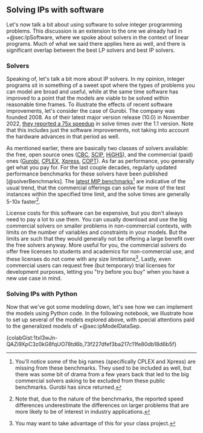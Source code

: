 ## Solving IPs with software

Let's now talk a bit about using software to solve integer programming problems. This discussion is an extension to the one we already had in +@sec:lpSoftware, where we spoke about solvers in the context of linear programs. Much of what we said there applies here as well, and there is significant overlap between the best LP solvers and best IP solvers.

### Solvers

Speaking of, let's talk a bit more about IP solvers. In my opinion, integer programs sit in something of a sweet spot where the types of problems you can model are broad and useful, while at the same time software has improved to a point that the models are viable to be solved within reasonable time frames. To illustrate the effects of recent software improvements, let's consider the case of Gurobi. The company was founded 2008. As of their latest major version release (10.0) in November 2022, [they reported a 75x speedup](https://www.gurobi.com/features/gurobi-optimizer-delivers-unmatched-performance/) in solve times over the 1.1 version. Note that this includes just the software improvements, not taking into account the hardware advances in that period as well.

As mentioned earlier, there are basically two classes of solvers available: the free, open source ones ([CBC](https://www.coin-or.org/), [SCIP](https://scipopt.org/), [HiGHS](https://highs.dev/)), and the commercial (paid) ones ([Gurobi](https://www.gurobi.com/), [CPLEX](https://www.ibm.com/products/ilog-cplex-optimization-studio/cplex-optimizer), [Xpress](https://www.fico.com/en/products/fico-xpress-optimization), [COPT](https://www.shanshu.ai/copt/)). As far as performance, you generally get what you pay for. For the last couple decades, regularly updated performance benchmarks for these solvers have been published [@solverBenchmarks]. The [latest MIP benchmarks](https://plato.asu.edu/ftp/milp.html)[^benchmarkDrama] are indicative of the usual trend, that the commercial offerings can solve far more of the test instances within the specified time limit, and the solve times are generally 5-10x faster[^benchmarksLargeProblems].

[^benchmarkDrama]: You'll notice some of the big names (specifically CPLEX and Xpress) are missing from these benchmarks. They used to be included as well, but there was some bit of drama from a few years back that led to the big commercial solvers asking to be excluded from these public benchmarks. Gurobi has since returned.

[^benchmarksLargeProblems]: Note that, due to the nature of the benchmarks, the reported speed differences underestimate the differences on larger problems that are more likely to be of interest in industry applications.

License costs for this software can be expensive, but you don't always need to pay a lot to use them. You can usually download and use the big commercial solvers on smaller problems in non-commercial contexts, with limits on the number of variables and constraints in your models. But the limits are such that they would generally not be offering a large benefit over the free solvers anyway. More useful for you, the commercial solvers do offer free licenses to students and academics for non-commercial use, and these licenses do not come with any size limitations[^academicLicenseClassProject]. Lastly, even commercial users can request free (but temporary) trial licenses for development purposes, letting you "try before you buy" when you have a new use case in mind. 

[^academicLicenseClassProject]: You may want to take advantage of this for your class project.

### Solving IPs with Python

Now that we've got some modeling down, let's see how we can implement the models using Python code. In the following notebook, we illustrate how to set up several of the models explored above, with special attentions paid to the generalized models of +@sec:ipModelDataSep.

{colabGist:1txl3wJn-QAZi9XpC3z0kG8fqUO78td6b,73f227dfef3ba217c11fe80db18d6b5f}